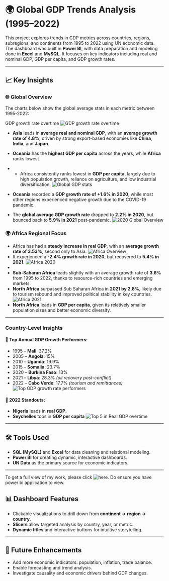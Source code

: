 # 🌍 Global GDP Trends Analysis (1995–2022)

This project explores trends in GDP metrics across countries, regions, subregions, and continents from 1995 to 2022 using UN economic data. The dashboard was built in **Power BI**, with data preparation and modeling done in **Excel** and **MySQL**. It focuses on key indicators including real and nominal GDP, GDP per capita, and GDP growth rates.

---

## 📈 Key Insights

### 🌐 Global Overview
The charts below show the global average stats in each metric between 1995-2022:

GDP growth rate overtime
  ![GDP growth rate overtime](Images/global_growth_rate_trend.PNG)

- **Asia** leads in **average real and nominal GDP**, with an **average growth rate of 4.8%**, driven by strong export-based economies like **China**, **India**, and **Japan**.
- **Oceania** has the **highest GDP per capita** across the years, while **Africa** ranks lowest.
- - Africa consistently ranks lowest in **GDP per capita**, largely due to high population growth, reliance on agriculture, and low industrial diversification.
  ![Global GDP stats](Images/global_stats.PNG)

- **Oceania** recorded a **GDP growth rate of +1.6% in 2020**, while most other regions experienced negative growth due to the COVID-19 pandemic.

- The **global average GDP growth rate** dropped to **2.2% in 2020**, but bounced back to **5.9% in 2021** post-pandemic.
  ![2020 Global Overview](Images/2020_stats.PNG)

### 🌍 Africa Regional Focus

- Africa has had a **steady increase in real GDP**, with an **average growth rate of 3.53%**, second only to Asia.
  ![Africa Overview](Images/Africa_overview.PNG)
- It experienced a **-2.4% growth rate in 2020**, but recovered to **5.4% in 2021**.
  ![Africa 2020](Images/2020_region_stats.PNG)
- 
- **Sub-Saharan Africa** leads slightly with an average growth rate of **3.6%** from 1995 to 2022, thanks to resource-rich countries and emerging markets.
- **North Africa** surpassed Sub Saharan Africa in **2021 by 2.8%**, likely due to tourism rebound and improved political stability in key countries.
  ![Africa 2021](Images/2021_region_stats.PNG)
- **North Africa** leads in **GDP per capita**, given its relatively smaller population sizes and better economic diversity.

---

### Country-Level Insights

#### 🚀 Top Annual GDP Growth Performers:
- 1995 – **Mali**: 37.2%
- 2005 – **Angola**: 15%
- 2010 – **Uganda**: 19.9%
- 2015 – **Somalia**: 23.7%
- 2020 – **Burkina Faso**: 13%
- 2021 – **Libya**: 28.3% *(oil recovery post-conflict)*
- 2022 – **Cabo Verde**: 17.7% *(tourism and remittances)*
 ![Top GDP growth rate performers](Images/growth_rate_country.PNG)

#### 🌟 2022 Standouts:
- **Nigeria** leads in **real GDP**.
- **Seychelles** tops in **GDP per capita**
![Top 5 in Real GDP overtime](Images/real_gdp_country_overview.PNG)

---

## 🛠️ Tools Used
- **SQL (MySQL)** and **Excel** for data cleaning and relational modeling.
- **Power BI** for creating dynamic, interactive dashboards.
- **UN Data** as the primary source for economic indicators.

---
To get a full view of my work, please click ![here](gdp_trends_1995_to_2022.pbix). Do ensure you have power bi application to view.
## 📊 Dashboard Features
- Clickable visualizations to drill down from **continent → region → country**.
- **Slicers** allow targeted analysis by country, year, or metric.
- **Dynamic titles** and interactive buttons for intuitive storytelling.

---

## 📌 Future Enhancements
- Add more economic indicators: population, inflation, trade balance.
- Enable forecasting and trend analysis.
- Investigate causality and economic drivers behind GDP changes.

